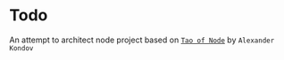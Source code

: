 # Todo
An attempt to architect node project based on [`Tao of Node`](https://alexkondov.com/tao-of-node/) by `Alexander Kondov`
